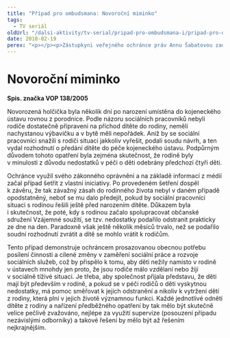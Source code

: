```yaml
---
title: "Případ pro ombudsmana: Novoroční miminko"
tags:
  - TV seriál
oldUrl: "/dalsi-aktivity/tv-serial/pripad-pro-ombudsmana-i/pripad-pro-ombudsmana-novorocni-miminko/"
date: 2010-02-19
perex: "<p></p><p>Zástupkyni veřejného ochránce práv Annu Šabatovou zaujal titulek v tisku &ndash; &quot;Novoroční miminko skončilo i s dárky v ústavu&quot; Na základě ověřených informací se rozhodla šetřit z vlastní iniciativy, což zákon umožňuje, proti magistrátu města Karviné ve věci Návrhu předběžného opatření, kterým se nezletilá Evička svěřuje do kojeneckého ústavu. Nyní je malá Evička doma.</p>"
---
```


<!-- imported from the old website -->

<h1>Novoroční miminko</h1><p><b>Spis. značka VOP 138/2005</b></p><p>Novorozená holčička byla několik dní po narození umístěna do kojeneckého ústavu rovnou z porodnice. Podle názoru sociálních pracovníků nebyli rodiče dostatečně připraveni na příchod dítěte do rodiny, neměli nachystanou výbavičku a v bytě měli nepořádek. Aniž by se sociální pracovníci snažili s rodiči situaci jakkoliv vyřešit, podali soudu návrh, a ten vydal rozhodnutí o předání dítěte do péče kojeneckého ústavu. Podpůrným důvodem tohoto opatření byla zejména skutečnost, že rodině byly v minulosti z důvodu nedostatků v péči o děti odebrány předchozí čtyři děti. </p><p>Ochránce využil svého zákonného oprávnění a na základě informací z médií začal případ šetřit z vlastní iniciativy. Po provedeném šetření dospěl k závěru, že tak závažný zásah do rodinného života nebyl v daném případě opodstatněný, neboť se mu dalo předejít, pokud by sociální pracovníci situaci s rodinou řešili ještě před narozením dítěte. Důkazem byla i skutečnost, že poté, kdy s rodinou začalo spolupracovat občanské sdružení Vzájemné soužití, se tzv. nedostatky podařilo odstranit prakticky ze dne na den. Paradoxně však ještě několik měsíců trvalo, než se podařilo soudní rozhodnutí zvrátit a dítě se mohlo vrátit k rodičům.</p><p>Tento případ demonstruje ochráncem prosazovanou obecnou potřebu posílení činnosti a cílené změny v zaměření sociální práce a rozvoje sociálních služeb, což by přispělo k tomu, aby děti nežily namísto v rodině v ústavech mnohdy jen proto, že jsou rodiče málo vzdělaní nebo žijí v sociálně tíživé situaci. Je třeba, aby společnost přijala představu, že děti mají být především v rodině, a pokud se v péči rodičů o děti vyskytnou nedostatky, má pomoc směřovat k jejich odstranění a nikoliv k vytržení dětí z rodiny, která plní v jejich životě významnou funkci. Každé jednotlivé odnětí dítěte z rodiny a nařízení předběžného opatření by tak mělo být skutečně velice pečlivě zvažováno, nejlépe za využití supervize (posouzení případu nezávislými odborníky) a takové řešení by mělo být až řešením nejkrajnějším.</p>
